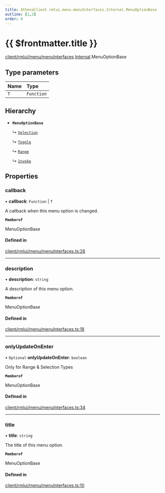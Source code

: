 ```yaml
---
title: AthenaClient.rmlui.menu.menuInterfaces.Internal.MenuOptionBase
outline: [1,3]
order: 0
---
```


# {{ $frontmatter.title }}


[client/rmlui/menu/menuInterfaces](../modules/client_rmlui_menu_menuInterfaces.md).[Internal](../modules/client_rmlui_menu_menuInterfaces_Internal.md).MenuOptionBase

## Type parameters

| Name | Type |
| :------ | :------ |
| `T` | `Function` |

## Hierarchy

- **`MenuOptionBase`**

  ↳ [`Selection`](client_rmlui_menu_menuInterfaces_Selection.md)

  ↳ [`Toggle`](client_rmlui_menu_menuInterfaces_Toggle.md)

  ↳ [`Range`](client_rmlui_menu_menuInterfaces_Range.md)

  ↳ [`Invoke`](client_rmlui_menu_menuInterfaces_Invoke.md)

## Properties

### callback

• **callback**: `Function` \| `T`

A callback when this menu option is changed.

**`Memberof`**

MenuOptionBase

#### Defined in

[client/rmlui/menu/menuInterfaces.ts:26](https://github.com/Stuyk/altv-athena/blob/2ba937d/src/core/client/rmlui/menu/menuInterfaces.ts#L26)

___

### description

• **description**: `string`

A description of this menu option.

**`Memberof`**

MenuOptionBase

#### Defined in

[client/rmlui/menu/menuInterfaces.ts:18](https://github.com/Stuyk/altv-athena/blob/2ba937d/src/core/client/rmlui/menu/menuInterfaces.ts#L18)

___

### onlyUpdateOnEnter

• `Optional` **onlyUpdateOnEnter**: `boolean`

Only for Range & Selection Types

**`Memberof`**

MenuOptionBase

#### Defined in

[client/rmlui/menu/menuInterfaces.ts:34](https://github.com/Stuyk/altv-athena/blob/2ba937d/src/core/client/rmlui/menu/menuInterfaces.ts#L34)

___

### title

• **title**: `string`

The title of this menu option.

**`Memberof`**

MenuOptionBase

#### Defined in

[client/rmlui/menu/menuInterfaces.ts:10](https://github.com/Stuyk/altv-athena/blob/2ba937d/src/core/client/rmlui/menu/menuInterfaces.ts#L10)
